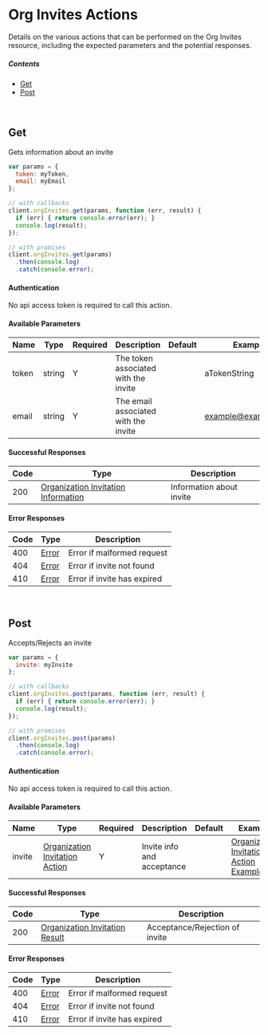 # Org Invites Actions

Details on the various actions that can be performed on the
Org Invites resource, including the expected
parameters and the potential responses.

##### Contents

*   [Get](#get)
*   [Post](#post)

<br/>

## Get

Gets information about an invite

```javascript
var params = {
  token: myToken,
  email: myEmail
};

// with callbacks
client.orgInvites.get(params, function (err, result) {
  if (err) { return console.error(err); }
  console.log(result);
});

// with promises
client.orgInvites.get(params)
  .then(console.log)
  .catch(console.error);
```

#### Authentication
No api access token is required to call this action.

#### Available Parameters

| Name | Type | Required | Description | Default | Example |
| ---- | ---- | -------- | ----------- | ------- | ------- |
| token | string | Y | The token associated with the invite |  | aTokenString |
| email | string | Y | The email associated with the invite |  | example@example.com |

#### Successful Responses

| Code | Type | Description |
| ---- | ---- | ----------- |
| 200 | [Organization Invitation Information](_schemas.md#organization-invitation-information) | Information about invite |

#### Error Responses

| Code | Type | Description |
| ---- | ---- | ----------- |
| 400 | [Error](_schemas.md#error) | Error if malformed request |
| 404 | [Error](_schemas.md#error) | Error if invite not found |
| 410 | [Error](_schemas.md#error) | Error if invite has expired |

<br/>

## Post

Accepts/Rejects an invite

```javascript
var params = {
  invite: myInvite
};

// with callbacks
client.orgInvites.post(params, function (err, result) {
  if (err) { return console.error(err); }
  console.log(result);
});

// with promises
client.orgInvites.post(params)
  .then(console.log)
  .catch(console.error);
```

#### Authentication
No api access token is required to call this action.

#### Available Parameters

| Name | Type | Required | Description | Default | Example |
| ---- | ---- | -------- | ----------- | ------- | ------- |
| invite | [Organization Invitation Action](_schemas.md#organization-invitation-action) | Y | Invite info and acceptance |  | [Organization Invitation Action Example](_schemas.md#organization-invitation-action-example) |

#### Successful Responses

| Code | Type | Description |
| ---- | ---- | ----------- |
| 200 | [Organization Invitation Result](_schemas.md#organization-invitation-result) | Acceptance/Rejection of invite |

#### Error Responses

| Code | Type | Description |
| ---- | ---- | ----------- |
| 400 | [Error](_schemas.md#error) | Error if malformed request |
| 404 | [Error](_schemas.md#error) | Error if invite not found |
| 410 | [Error](_schemas.md#error) | Error if invite has expired |
